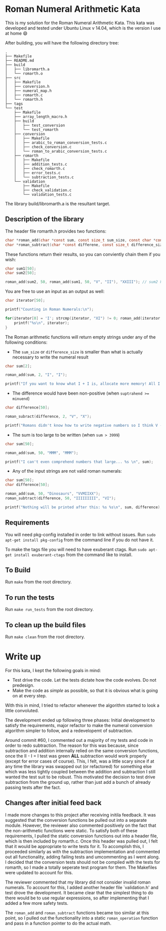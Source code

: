 # Roman Numeral Arithmetic Kata

This is my solution for the Roman Numeral Arithmetic Kata.  This kata was developed and tested under Ubuntu Linux v 14.04, which is the version I use at home :smile:

After building, you will have the following directory tree:
```
.
├── Makefile
├── README.md
├── build
│   ├── libromarth.a
│   └── romarth.o
├── src
│   ├── Makefile
│   ├── conversion.h
│   ├── numeral_map.h
│   ├── romarth.c
│   └── romarth.h
├── tags
└── test
    ├── Makefile
    ├── array_length_macro.h
    ├── build
    │   ├── test_conversion
    │   └── test_romarth
    ├── conversion
    │   ├── Makefile
    │   ├── arabic_to_roman_conversion_tests.c
    │   ├── check_conversion.c
    │   └── roman_to_arabic_conversion_tests.c
    ├── romarth
    │   ├── Makefile
    │   ├── addition_tests.c
    │   ├── check_romarth.c
    │   ├── error_tests.c
    │   └── subtraction_tests.c
    └── validation
        ├── Makefile
        ├── check_validation.c
        └── validation_tests.c
```

The library build/libromarth.a is the resultant target.

## Description of the library

The header file romarth.h provides two functions:

```c
char *roman_add(char *const sum, const size_t sum_size, const char *const summand1, const char *const summand2);
char *roman_subtract(char *const differene, const size_t difference_size, const char *const minuend, const char *const suptrahend);
```

These functions return their results, so you can conviently chain them if you wish:
```c
char sum1[50];
char sum2[50];

roman_add(sum2, 50, roman_add(sum1, 50, "V", "II"), "XXIII"); // sum2 holds the result of 5 + 3 + 23
```

You are free to use an input as an output as well:

```c
char iterator[50];

printf("Counting in Roman Numerals:\n");

for(iterator[0] = 'I'; strcmp(iterator, "XI") != 0; roman_add(iterator, iterator, "I")) {
    printf("%s\n", iterator);
}
```

The Roman arithmetic functions will return empty strings under any of the following conditions:

* The `sum_size` or `difference_size` is smaller than what is actually necessary to write the numeral result
```c
char sum[2];

roman_add(sum, 2, "I", "I");

printf("If you want to know what I + I is, allocate more memory! All I can see is: %s \n", sum);
```
* The difference would have been non-positive (when `suptrahend >= minuend`)
```c
char difference[50];

roman_subract(difference, 2, "V", "X");

printf("Romans didn't know how to write negative numbers so I think V - X gives: %s \n", difference);
```
* The sum is too large to be written (when `sum > 3999`)
```c
char sum[50];

roman_add(sum, 50, "MMM", "MMM");

printf("I can't even comprehend numbers that large... %s \n", sum);
```

* Any of the input strings are not valid roman numerals:
```c
char sum[50];
char difference[50];

roman_add(sum, 50, "Dinosaurs", "VVMIIXX");
roman_subtract(difference, 50, "IIIIIIIII", "VI");

printf("Nothing will be printed after this: %s %s\n", sum, difference);
```

## Requirements

You will need pkg-config installed in order to link without issues.  Run `sudo apt-get install pkg-config` from the command line if you do not have it.

To make the tags file you will need to have exuberant ctags. Run `sudo apt-get install exuberant-ctags` from the command like to install.

## To Build

Run `make` from the root directory.

## To run the tests

Run `make run_tests` from the root directory.

## To clean up the build files

Run `make clean` from the root directory.

# Write up

For this kata, I kept the following goals in mind:

* Test drive the code. Let the tests dictate how the code evolves. Do not predesign.
* Make the code as *simple* as possible, so that it is obvious what is going on at every step.

With this in mind, I tried to refactor whenever the algorithm started to look a little convoluted.

The development ended up following three phases: Initial development to satisfy the requirements, major refactor to make the numeral conversion algorithm simpler to follow, and a redevelopemt of subtraction.

Around commit #60, I commented out a majority of my tests and code in order to redo subtraction.  The reason for this was because, since subtraction and addition internally relied on the same conversion functions, once the II - I = I test was green **ALL** subtraction would work properly (except for error cases of course).  This, I felt, was a little scary since if at any time the library was swapped out (or refactored) for something else which was less tightly coupled between the addition and subtraction I still wanted the test suit to be robust.  This motivated the decision to test drive subtraction from the ground up, rather than just add a bunch of already passing tests after the fact.

## Changes after initial feed back

I made more changes to this project after receiving initila feedback.  It was suggested that the conversion functions be pulled out into a separate module.  However, the reviewer also commented positively on the fact that the non-arithmetic functions were static.  To satisfy both of these requirements, I pulled the static conversion functions out into a header file, which is then included by romarth.c. Once this header was pulled out, I felt that it would be appropriate to write tests for it.  To accomplish this, I proceeded similarly as with the subtraction implementation and commented out all functionality, adding failing tests and umcommenting as I went along.  I decided that the conversion tests should not be compiled with the tests for romarth, so I made a totally seperate test program for them.  The Makefiles were updated to account for this.

The reviewer commented that my library did not consider invalid roman numerals.  To account for this, I added another header file `validation.h' and test drove the development. It became clear that the simplest thing to do there would be to use regular expressions, so after implementing that I added a few more safety tests.

The `roman_add` and `roman_subtract` functions became too similar at this point, so I pulled out the functionality into a static `roman_operation` function and pass in a function pointer to do the actual math.
